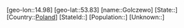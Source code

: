 ﻿---
location: [53.83,14.98]
type: City
tags:
- geo/City


SpocWebEntityId: 30660
isDeleted: false
confidential: public

---
[geo-lon::14.98]
[geo-lat::53.83]
[name::Golczewo]
[State::]
[Country::[Poland](geo/Continent/Europe/Poland.md)]
[StateId::]
[Population::]
[Unknown::]

